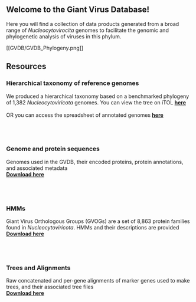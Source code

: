 ## Welcome to the Giant Virus Database!

Here you will find a collection of data products generated from a broad range of *Nucleocytovirocita* genomes to facilitate the genomic and phylogenetic analysis of viruses in this phylum.
<br/>

[[GVDB/GVDB_Phylogeny.png]]

## Resources

### Hierarchical taxonomy of reference genomes
We produced a hierarchical taxonomy based on a benchmarked phylogeny of 1,382 *Nucleocytoviricota* genomes. You can view the tree on iTOL [**here**](https://itol.embl.de/tree/1281731864487941620067021) 
<br/>
<br/>
OR you can access the spreadsheet of annotated genomes [**here**](https://github.com/faylward/GVDB/raw/gh-pages/GVDB_Genome_Descriptions.xlsx)
<br/>
<br/>
<br/>
<br/>

### Genome and protein sequences
Genomes used in the GVDB, their encoded proteins, protein annotations, and associated metadata <br/> [**Download here**](https://zenodo.org/record/4730842#.yixcdiypaue)
<br/>
<br/>
<br/>
<br/>

### HMMs
Giant Virus Orthologous Groups (GVOGs) are a set of 8,863 protein families found in *Nucleocytoviricota*. HMMs and their descriptions are provided  <br/> [**Download here**](https://zenodo.org/record/4728209#.YIxCviYpAUE)
<br/>
<br/>
<br/>
<br/>

### Trees and Alignments
Raw concatenated and per-gene alignments of marker genes used to make trees, and their associated tree files <br/> [**Download here**](https://zenodo.org/record/4730955#.YIxUYyYpAUE)
<br/>
<br/>



